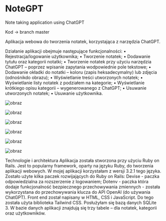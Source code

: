 # NoteGPT
Note taking application using ChatGPT

Kod -> branch master

Aplikacja webowa do tworzenia notatek, korzystająca z narzędzia ChatGPT.

Działanie aplikacji obejmuje następujące funkcjonalności:
• Rejestracja/logowanie użytkownika;
• Tworzenie notatek;
• Dodawanie tytułu oraz kategorii notatki;
• Tworzenie notatek przy użyciu narzędzia ChatGPT – poprzez wpisanie zapytania wodpowiednie pole tekstowe;
• Dodawanie okładki do notatki – koloru (zapis heksadecymalny) lub zdjęcia (odnośnikdo obrazu);
• Wyświetlanie treści utworzonych notatek;
• Wyświetlanie listy notatek z podziałem na kategorie;
• Wyświetlanie krótkiego opisu kategorii – wygenerowanego z ChatGPT;
• Usuwanie utworzonych notatek;
• Usuwanie użytkownika.

![obraz](https://github.com/Anna3001/NoteGPT/assets/110662890/2f720695-394d-485f-9e5c-374e41097410)

![obraz](https://github.com/Anna3001/NoteGPT/assets/110662890/a40409ad-30b2-45f2-a9e7-43ff84694abe)

![obraz](https://github.com/Anna3001/NoteGPT/assets/110662890/3172cacc-5f3c-4952-9dfb-ac30c84fa835)

![obraz](https://github.com/Anna3001/NoteGPT/assets/110662890/b0f7b9db-32ac-4e0c-9fad-6037465286de)

![obraz](https://github.com/Anna3001/NoteGPT/assets/110662890/c3f7959c-df38-4fcc-84c1-f44a983c4ab1)

![obraz](https://github.com/Anna3001/NoteGPT/assets/110662890/5b089f97-b353-49cf-bb3b-5f42344e9fa8)

Technologie i architektura
Aplikacja została stworzona przy użyciu Ruby on Rails. Jest to popularny framework, oparty na
języku Ruby, do tworzenia aplikacji webowych. W mojej aplikacji korzystałam z wersji 3.2.1
tego języka.
Zostało użyte kilka paczek rozwijających do Ruby on Rails: Devise - paczka odpowiedzialna za
rozszerzenie z logowaniem; Dotenv - paczka która dodaje funkcjonalność bezpiecznego
przechowywania zmiennych - została wykorzystana do przechowywania klucza do API OpenAI
(do używania ChatGPT).
Front end został napisany w HTML, CSS i JavaScript. Do tego została użyta biblioteka Tailwind
CSS.
Posłużyłam się bazą danych SQLite 3. W bazie danych aplikacji znajdują się trzy tabele – dla
notatek, kategorii oraz użytkowników.




